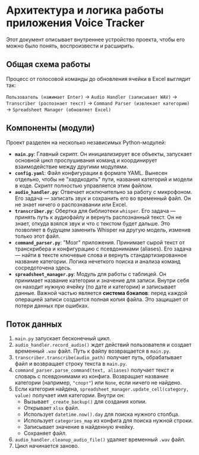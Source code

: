 # Архитектура и логика работы приложения Voice Tracker

Этот документ описывает внутреннее устройство проекта, чтобы его можно было понять, воспроизвести и расширить.

## Общая схема работы

Процесс от голосовой команды до обновления ячейки в Excel выглядит так:

`Пользователь (нажимает Enter)` -> `Audio Handler (записывает WAV)` -> `Transcriber (распознает текст)` -> `Command Parser (извлекает категорию)` -> `Spreadsheet Manager (обновляет Excel)`

## Компоненты (модули)

Проект разделен на несколько независимых Python-модулей:

-   **`main.py`**: Главный скрипт. Он инициализирует все объекты, запускает основной цикл прослушивания команд и координирует взаимодействие между другими модулями.
-   **`config.yaml`**: Файл конфигурации в формате YAML. Вынесен отдельно, чтобы не "хардкодить" пути, названия категорий и модели в коде. Скрипт полностью управляется этим файлом.
-   **`audio_handler.py`**: Отвечает исключительно за работу с микрофоном. Его задача — записать звук и сохранить его во временный файл. Он не знает ничего о распознавании или Excel.
-   **`transcriber.py`**: Обертка для библиотеки `whisper`. Его задача — принять путь к аудиофайлу и вернуть распознанный текст. Он не знает, откуда взялся звук и что с текстом будет дальше. Это позволяет в будущем заменить Whisper на другую модель, изменив только этот файл.
-   **`command_parser.py`**: "Мозг" приложения. Принимает сырой текст от транскрибера и конфигурацию с псевдонимами (aliases). Его задача — найти в тексте ключевые слова и вернуть стандартизированное название категории. Логика нечеткого поиска и анализа команд сосредоточена здесь.
-   **`spreadsheet_manager.py`**: Модуль для работы с таблицей. Он принимает название категории и значение для записи. Внутри себя он находит нужную ячейку (по дате и категории) и записывает данные. Важной частью является **система бэкапов**: перед каждой операцией записи создается полная копия файла. Это защищает от потери данных при ошибках.

## Поток данных

1.  `main.py` запускает бесконечный цикл.
2.  `audio_handler.record_audio()` ждет действий пользователя и создает временный `.wav` файл. Путь к файлу возвращается в `main.py`.
3.  `transcriber.transcribe(audio_path)` получает путь, обрабатывает файл и возвращает строку текста в `main.py`.
4.  `command_parser.parse_command(text, aliases)` получает текст и словарь с псевдонимами из конфига. Возвращает название категории (например, `"спорт"`) или `None`, если ничего не найдено.
5.  Если категория найдена, `spreadsheet_manager.update_cell(category, value)` получает имя категории. Внутри он:
    -   Вызывает `_create_backup()` для создания копии.
    -   Открывает `xlsx` файл.
    -   Использует `datetime.now().day` для поиска нужного столбца.
    -   Использует `categories_map` из конфига для поиска нужной строки.
    -   Записывает значение в найденную ячейку.
    -   Сохраняет файл.
6.  `audio_handler.cleanup_audio_file()` удаляет временный `.wav` файл.
7.  Цикл начинается заново.


